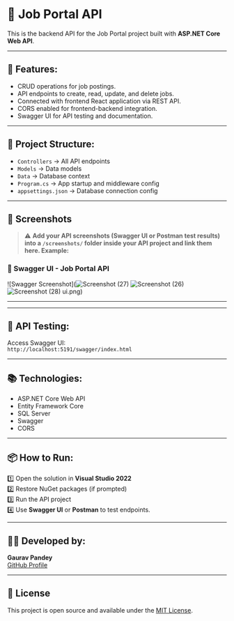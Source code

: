 # 📝 Job Portal API

This is the backend API for the Job Portal project built with **ASP.NET Core Web API**.

---

## 📌 Features:
- CRUD operations for job postings.
- API endpoints to create, read, update, and delete jobs.
- Connected with frontend React application via REST API.
- CORS enabled for frontend-backend integration.
- Swagger UI for API testing and documentation.

---

## 📂 Project Structure:
- `Controllers` → All API endpoints
- `Models` → Data models
- `Data` → Database context
- `Program.cs` → App startup and middleware config
- `appsettings.json` → Database connection config

---

## 📸 Screenshots

> ⚠️ **Add your API screenshots (Swagger UI or Postman test results) into a `/screenshots/` folder inside your API project and link them here. Example:**

### 📑 Swagger UI - Job Portal API
![Swagger Screenshot](![Screenshot (27)](https://github.com/user-attachments/assets/c16571e3-8a62-444f-87cc-848fc0ed2405)
![Screenshot (26)](https://github.com/user-attachments/assets/615999a1-64fb-450e-91d4-26f5616855d1)
![Screenshot (28)](https://github.com/user-attachments/assets/25fe8d18-34f0-421c-970d-7b331c611108)
ui.png)

---

---

## 📡 API Testing:
Access Swagger UI:  
`http://localhost:5191/swagger/index.html`

---

## 📚 Technologies:
- ASP.NET Core Web API
- Entity Framework Core
- SQL Server
- Swagger
- CORS

---

## 📦 How to Run:

1️⃣ Open the solution in **Visual Studio 2022**  
2️⃣ Restore NuGet packages (if prompted)  
3️⃣ Run the API project  
4️⃣ Use **Swagger UI** or **Postman** to test endpoints.

---

## 👨‍💻 Developed by:
**Gaurav Pandey**  
[GitHub Profile](https://github.com/Gaurav-Official) 

---

## 📄 License

This project is open source and available under the [MIT License](LICENSE).
